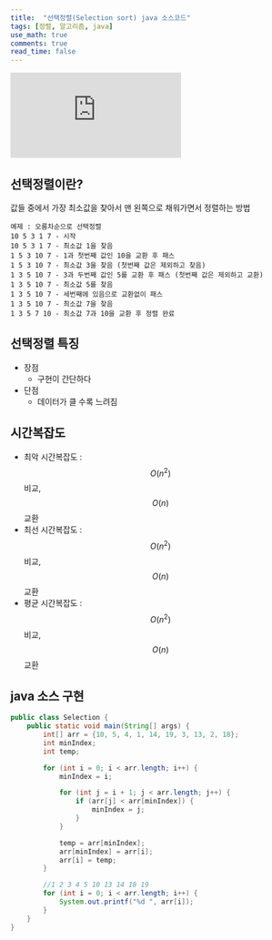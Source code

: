 ```yaml
---
title:  "선택정렬(Selection sort) java 소스코드"
tags: [정렬, 알고리즘, java]
use_math: true
comments: true
read_time: false
---
```


<iframe src="https://www.youtube.com/embed/Ns4TPTC8whw" frameborder="0" allow="accelerometer; autoplay; encrypted-media; gyroscope; picture-in-picture" allowfullscreen></iframe>

## 선택정렬이란?
값들 중에서 가장 최소값을 찾아서 맨 왼쪽으로 채워가면서 정렬하는 방법

    예제 : 오름차순으로 선택정렬 
    10 5 3 1 7 - 시작
    10 5 3 1 7 - 최소값 1을 찾음
    1 5 3 10 7 - 1과 첫번째 값인 10을 교환 후 패스
    1 5 3 10 7 - 최소값 3을 찾음 (첫번째 값은 제외하고 찾음)
    1 3 5 10 7 - 3과 두번째 값인 5를 교환 후 패스 (첫번째 값은 제외하고 교환)
    1 3 5 10 7 - 최소값 5를 찾음
    1 3 5 10 7 - 세번째에 있음으로 교환없이 패스
    1 3 5 10 7 - 최소값 7을 찾음
    1 3 5 7 10 - 최소값 7과 10을 교환 후 정렬 완료 
    
## 선택정렬 특징
- 장점
    - 구현이 간단하다
- 단점
    - 데이터가 클 수록 느려짐


## 시간복잡도
- 최악 시간복잡도 : $$O(n^2)$$ 비교, $$O(n)$$ 교환
- 최선 시간복잡도 : $$O(n^2)$$ 비교, $$O(n)$$ 교환
- 평균 시간복잡도 : $$O(n^2)$$ 비교, $$O(n)$$ 교환  

## java 소스 구현

```java  
public class Selection {
    public static void main(String[] args) {
        int[] arr = {10, 5, 4, 1, 14, 19, 3, 13, 2, 18};
        int minIndex;
        int temp;

        for (int i = 0; i < arr.length; i++) {
            minIndex = i;

            for (int j = i + 1; j < arr.length; j++) {
                if (arr[j] < arr[minIndex]) {
                    minIndex = j;
                }
            }

            temp = arr[minIndex];
            arr[minIndex] = arr[i];
            arr[i] = temp;
        }

        //1 2 3 4 5 10 13 14 18 19
        for (int i = 0; i < arr.length; i++) {
            System.out.printf("%d ", arr[i]);
        }
    }
}
```